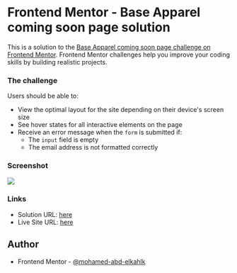 # Frontend Mentor - Base Apparel coming soon page solution

This is a solution to the [Base Apparel coming soon page challenge on Frontend Mentor](https://www.frontendmentor.io/challenges/base-apparel-coming-soon-page-5d46b47f8db8a7063f9331a0). Frontend Mentor challenges help you improve your coding skills by building realistic projects. 

### The challenge

Users should be able to:

- View the optimal layout for the site depending on their device's screen size
- See hover states for all interactive elements on the page
- Receive an error message when the `form` is submitted if:
  - The `input` field is empty
  - The email address is not formatted correctly

### Screenshot

![](../Base-Apparel-coming-soon-page/design/desktop-design.jpg)

### Links

- Solution URL: [here](https://www.frontendmentor.io/solutions/baseapparelcomingsoonpage-4LNG--vvrp)
- Live Site URL: [here](https://mohamed-abd-elkahlk.github.io/Base-Apparel-coming-soon-page/)

## Author
- Frontend Mentor - [@mohamed-abd-elkahlk](https://www.frontendmentor.io/profile/mohamed-abd-elkahlk)


